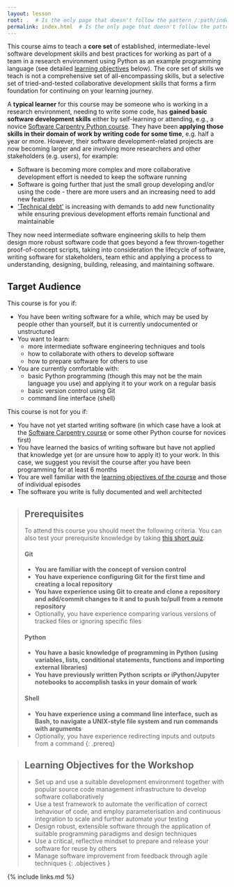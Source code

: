 ```yaml
---
layout: lesson
root: .  # Is the only page that doesn't follow the pattern /:path/index.html
permalink: index.html  # Is the only page that doesn't follow the pattern /:path/index.html
---
```


This course aims to teach a **core set** of established, intermediate-level software development skills and
best practices for working as part of a team in a research environment using Python as an
example programming language (see detailed [learning objectives](/index.html#learning-objectives-for-the-workshop) below).
The core set of skills we teach is not a comprehensive set of all-encompassing skills,
but a selective set of tried-and-tested collaborative development skills that forms a firm foundation for continuing
on your learning journey.

A **typical learner** for this course may be someone who is working in 
a research environment, needing to write some code, has **gained basic software development skills** either
by self-learning or attending, e.g., a novice [Software Carpentry Python course](https://software-carpentry.org/lessons).
They have been **applying those skills in their domain of work by writing code for some time**, e.g. half a year or more.
However, their software development-related projects
are now becoming larger and are involving more researchers and other stakeholders (e.g. users), for example:
- Software is becoming more complex and more collaborative development effort is needed to keep the software running
- Software is going further that just the small group developing and/or using the code - there are more users and
an increasing need to add new features
- ['Technical debt'](https://en.wikipedia.org/wiki/Technical_debt) is increasing with demands to add new functionality while ensuring previous development efforts remain functional and maintainable

They now need intermediate software engineering skills to help them design more robust software code that goes 
beyond a few thrown-together proof-of-concept scripts, taking into consideration the lifecycle of software, 
writing software for stakeholders, team ethic and applying a process to understanding, designing, building, releasing, and maintaining software.

## Target Audience
This course is for you if:
- You have been writing software for a while, which may be used by people other than yourself, but it is
currently undocumented or unstructured
- You want to learn:
    - more intermediate software engineering techniques and tools
    - how to collaborate with others to develop software
    - how to prepare software for others to use
- You are currently comfortable with:
    - basic Python programming (though this may not be the main language you use) and applying it to your work on a regular basis
    - basic version control using Git
    - command line interface (shell)

 This course is not for you if:
 - You have not yet started writing software (in which case have a look at the [Software Carpentry course](https://software-carpentry.org/lessons) or some other
 Python course for novices first)
 - You have learned the basics of writing software but have not
 applied that knowledge yet (or are unsure how to apply it) to your work. In this case, we suggest you revisit the course
 after you have been programming for at least 6 months
 - You are well familiar with the [learning objectives of the course](/index.html#learning-objectives-for-the-workshop) and those of individual episodes
 - The software you write is fully documented and well architected

> ## Prerequisites
> To attend this course you should meet the following criteria. You can also test your prerequisite knowledge by taking
> [this short quiz](quiz/index.html).
>
> #### Git
> - **You are familiar with the concept of version control**
> - **You have experience configuring Git for the first time and creating a local repository**
> - **You have experience using Git to create and clone a repository and add/commit changes to it and to push to/pull from a remote repository**
> - Optionally, you have experience comparing various versions of tracked files or ignoring specific files
>
> #### Python
> - **You have a basic knowledge of programming in Python (using variables, lists,
> conditional statements, functions and importing external libraries)**
> - **You have previously written Python scripts or iPython/Jupyter notebooks to accomplish tasks in your domain of work**
>
> #### Shell
> - **You have experience using a command line interface, such as Bash, to navigate a UNIX-style file system and run
> commands with arguments**
> - Optionally, you have experience redirecting inputs and outputs from a command
{: .prereq}

> ## Learning Objectives for the Workshop
> - Set up and use a suitable development environment together with popular source code management infrastructure to develop software collaboratively
> - Use a test framework to automate the verification of correct behaviour of code, and employ parameterisation and continuous integration to scale and further automate your testing
> - Design robust, extensible software through the application of suitable programming paradigms and design techniques
> - Use a critical, reflective mindset to prepare and release your software for reuse by others
> - Manage software improvement from feedback through agile techniques
{: .objectives }

{% include links.md %}

